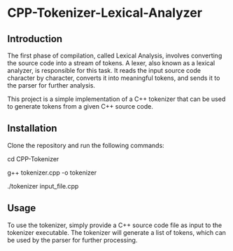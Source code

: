 # CPP-Tokenizer-Lexical-Analyzer

## Introduction

The first phase of compilation, called Lexical Analysis, involves converting the source code into a stream of tokens. A lexer, also known as a lexical analyzer, is responsible for this task. It reads the input source code character by character, converts it into meaningful tokens, and sends it to the parser for further analysis. 

This project is a simple implementation of a C++ tokenizer that can be used to generate tokens from a given C++ source code.

## Installation

Clone the repository and run the following commands:

cd CPP-Tokenizer

g++ tokenizer.cpp -o tokenizer

./tokenizer input_file.cpp


## Usage

To use the tokenizer, simply provide a C++ source code file as input to the tokenizer executable. The tokenizer will generate a list of tokens, which can be used by the parser for further processing.


